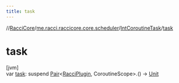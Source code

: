 ```yaml
---
title: task
---
```

//[RacciCore](../../../index.html)/[me.racci.raccicore.core.scheduler](../index.html)/[IntCoroutineTask](index.html)/[task](task.html)



# task



[jvm]\
var [task](task.html): suspend [Pair](https://kotlinlang.org/api/latest/jvm/stdlib/kotlin/-pair/index.html)&lt;[RacciPlugin](../../me.racci.raccicore.api.plugin/-racci-plugin/index.html), CoroutineScope&gt;.() -&gt; [Unit](https://kotlinlang.org/api/latest/jvm/stdlib/kotlin/-unit/index.html)




